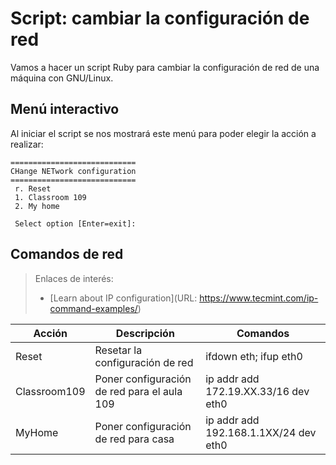 
# Script: cambiar la configuración de red

Vamos a hacer un script Ruby para cambiar la configuración de red de una máquina con GNU/Linux.

## Menú interactivo

Al iniciar el script se nos mostrará este menú para poder elegir la acción a realizar:

```
============================
CHange NETwork configuration
============================
 r. Reset
 1. Classroom 109
 2. My home

 Select option [Enter=exit]:
```

## Comandos de red

> Enlaces de interés:
> * [Learn about IP configuration](URL: https://www.tecmint.com/ip-command-examples/)

| Acción | Descripción | Comandos |
| ------ | ----------- | -------- |
| Reset  | Resetar la configuración de red | ifdown eth; ifup eth0 |
| Classroom109 | Poner configuración de red para el aula 109 | ip addr add 172.19.XX.33/16 dev eth0 |
| MyHome | Poner configuración de red para casa | ip addr add 192.168.1.1XX/24 dev eth0 |
